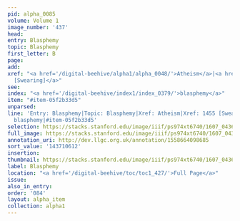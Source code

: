 ```yaml
---
pid: alpha_0085
volume: Volume 1
image_number: '437'
head:
entry: Blasphemy
topic: Blasphemy
first_letter: B
page:
add:
xref: "<a href='/digital-beehive/alpha1/alpha_0048/'>Atheism</a>|<a href='/digital-beehive/num6/num_2133/'>1455
  [Swearing]</a>"
see:
index: "<a href='/digital-beehive/index1/index_0379/'>blasphemy</a>"
item: "#item-05f2b33d5"
unparsed:
line: 'Entry: Blasphemy|Topic: Blasphemy|Xref: Atheism|Xref: 1455 [Swearing]|Index:
  blasphemy|#item-05f2b33d5'
selection: https://stacks.stanford.edu/image/iiif/ps974xt6740/1607_0436/299,612,3093,576/full/0/default.jpg
full_image: https://stacks.stanford.edu/image/iiif/ps974xt6740/1607_0436/full/full/0/default.jpg
annotation_uri: http://dev.llgc.org.uk/annotation/1558664098685
sort_value: '143710612'
insertion:
thumbnail: https://stacks.stanford.edu/image/iiif/ps974xt6740/1607_0436/299,612,600,180/250,/0/default.jpg
label: Blasphemy
location: "<a href='/digital-beehive/toc/toc1_427/'>Full Page</a>"
issue:
also_in_entry:
order: '084'
layout: alpha_item
collection: alpha1
---
```

